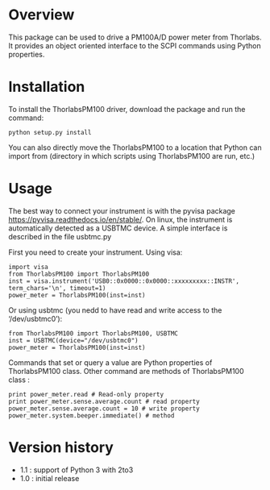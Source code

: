 Overview
========

This package can be used to drive a PM100A/D power meter from Thorlabs. It provides an object oriented interface to the SCPI commands using Python properties.

Installation
============

To install the ThorlabsPM100 driver, download the package and run the command:

    python setup.py install

You can also directly move the ThorlabsPM100 to a location that Python can import from (directory in which scripts using ThorlabsPM100 are run, etc.)

Usage
=====

The best way to connect your instrument is with the pyvisa package <https://pyvisa.readthedocs.io/en/stable/>. On linux, the instrument is automatically detected as a USBTMC device. A simple interface is described in the file usbtmc.py

First you need to create your instrument. Using visa:

    import visa
    from ThorlabsPM100 import ThorlabsPM100
    inst = visa.instrument('USB0::0x0000::0x0000::xxxxxxxxx::INSTR', term_chars='\n', timeout=1)
    power_meter = ThorlabsPM100(inst=inst)

Or using usbtmc (you nedd to have read and write access to the ‘/dev/usbtmc0’):

    from ThorlabsPM100 import ThorlabsPM100, USBTMC
    inst = USBTMC(device="/dev/usbtmc0")
    power_meter = ThorlabsPM100(inst=inst)

Commands that set or query a value are Python properties of ThorlabsPM100 class. Other command are methods of ThorlabsPM100 class :

    print power_meter.read # Read-only property
    print power_meter.sense.average.count # read property
    power_meter.sense.average.count = 10 # write property
    power_meter.system.beeper.immediate() # method

Version history
===============

-   1.1 : support of Python 3 with 2to3
-   1.0 : initial release

